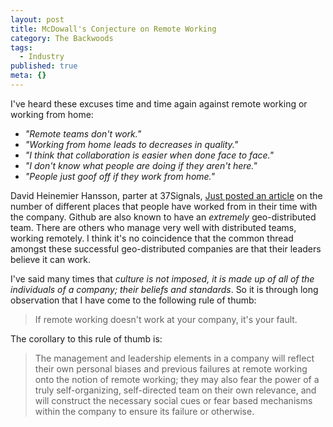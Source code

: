 ```yaml
---
layout: post
title: McDowall's Conjecture on Remote Working
category: The Backwoods
tags:
  - Industry
published: true
meta: {}
---
```


I've heard these excuses time and time again against remote working or working from home:

- _"Remote teams don't work."_
- _"Working from home leads to decreases in quality."_
- _"I think that collaboration is easier when done face to face."_
- _"I don't know what people are doing if they aren't here."_
- _"People just goof off if they work from home."_

David Heinemier Hansson, parter at 37Signals, <a href="http://37signals.com/svn/posts/3336-cities-with-signals" data-link-type="external" target="_blank">Just posted an article</a> on the number of different places that people have worked from in their time with the company. Github are also known to have an _extremely_ geo-distributed team. There are others who manage very well with distributed teams, working remotely. I think it's no coincidence that the common thread amongst these successful geo-distributed companies are that their leaders believe it can work.

I've said many times that _culture is not imposed, it is made up of all of the individuals of a company; their beliefs and standards_. So it is through long observation that I have come to the following rule of thumb:

> If remote working doesn't work at your company, it's your fault.

The corollary to this rule of thumb is:

> The management and leadership elements in a company will reflect their own personal biases and previous failures at remote working onto the notion of remote working; they may also fear the power of a truly self-organizing, self-directed team on their own relevance, and will construct the necessary social cues or fear based mechanisms within the company to ensure its failure or otherwise.
